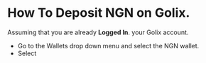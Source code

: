 # How To Deposit NGN on Golix.

Assuming that you are already **Logged In**. your Golix account.
- Go to the Wallets drop down menu and select the NGN wallet.
- Select 
